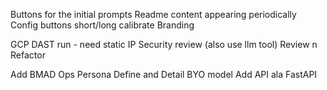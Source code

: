 Buttons for the initial prompts
Readme content appearing periodically
Config buttons short/long calibrate
Branding 


GCP DAST run - need static IP
Security review (also use llm tool)
Review n Refactor

Add BMAD Ops Persona
Define and Detail BYO model 
Add API ala FastAPI